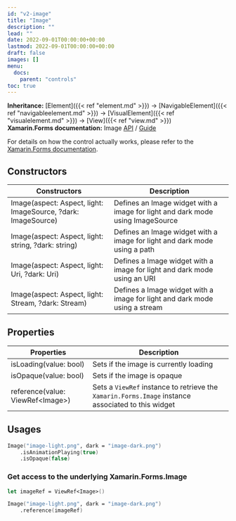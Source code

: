 ```yaml
---
id: "v2-image"
title: "Image"
description: ""
lead: ""
date: 2022-09-01T00:00:00+00:00
lastmod: 2022-09-01T00:00:00+00:00
draft: false
images: []
menu:
  docs:
    parent: "controls"
toc: true
---
```


**Inheritance:** [Element]({{< ref "element.md" >}}) -> [NavigableElement]({{< ref "navigableelement.md" >}}) -> [VisualElement]({{< ref "visualelement.md" >}}) -> [View]({{< ref "view.md" >}})  
**Xamarin.Forms documentation:** Image [API](https://docs.microsoft.com/en-us/dotnet/api/xamarin.forms.image) / [Guide](https://docs.microsoft.com/en-us/xamarin/xamarin-forms/user-interface/images?tabs=macos)

For details on how the control actually works, please refer to the [Xamarin.Forms documentation](https://docs.microsoft.com/en-us/xamarin/xamarin-forms/user-interface/images?tabs=macos).

## Constructors

| Constructors | Description |
|--|--|
| Image(aspect: Aspect, light: ImageSource, ?dark: ImageSource) | Defines an Image widget with a image for light and dark mode using ImageSource |
| Image(aspect: Aspect, light: string, ?dark: string) | Defines an Image widget with a image for light and dark mode using a path |
| Image(aspect: Aspect, light: Uri, ?dark: Uri) | Defines a Image widget with a image for light and dark mode using an URI |
| Image(aspect: Aspect, light: Stream, ?dark: Stream) | Defines a Image widget with a image for light and dark mode using a stream |

## Properties

| Properties | Description |
|--|--|
| isLoading(value: bool) | Sets if the image is currently loading |
| isOpaque(value: bool) | Sets if the image is opaque |
| reference(value: ViewRef&lt;Image&gt;) | Sets a `ViewRef` instance to retrieve the `Xamarin.Forms.Image` instance associated to this widget |

## Usages

```fs
Image("image-light.png", dark = "image-dark.png")
    .isAnimationPlaying(true)
    .isOpaque(false)
```

### Get access to the underlying Xamarin.Forms.Image

```fs
let imageRef = ViewRef<Image>()

Image("image-light.png", dark = "image-dark.png")
    .reference(imageRef)
```
